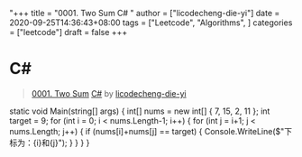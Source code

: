 "+++
title = "0001. Two Sum C# "
author = ["licodecheng-die-yi"]
date = 2020-09-25T14:36:43+08:00
tags = ["Leetcode", "Algorithms", ]
categories = ["leetcode"]
draft = false
+++

# C#

> [0001. Two Sum](https://leetcode-cn.com/problems/two-sum/)
> [C#](https://leetcode-cn.com/problems/two-sum/solution/c-by-licodecheng-die-yi/) by [licodecheng-die-yi](https://leetcode-cn.com/u/licodecheng-die-yi/)

static void Main(string[] args)
        {
            int[] nums = new int[] { 7, 15, 2, 11 };
            int target = 9;
            for (int i = 0; i < nums.Length-1; i++)
            {
                for (int j = i+1; j < nums.Length; j++)
                {
                    if (nums[i]+nums[j] == target)
                    {
                        Console.WriteLine($"下标为：{i}和{j}");
                    }
                }
            }
        }